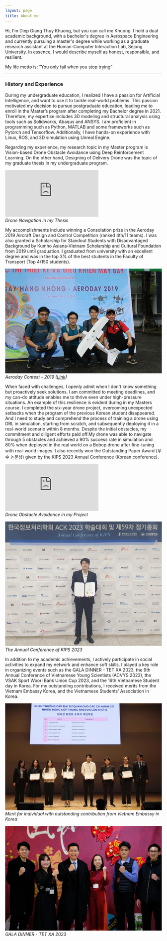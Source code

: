 ```yaml
---
layout: page
title: About me
---
```


Hi, I'm Diep Giang Thuy Khuong, but you can call me Khuong. I hold a dual academic background, with a bachelor's degree in Aerospace Engineering and currently pursuing a master's degree while working as a graduate research assistant at the Human-Computer Interaction Lab, Sejong University. In essence, I would describe myself as honest, responsible, and resilient.

My life motto is: ”You only fail when you stop trying”

---
### History and Experience
During my undergraduate education, I realized I have a passion for Artificial Intelligence, and want to use it to tackle real-world problems. This passion motivated my decision to pursue postgraduate education, leading me to enroll in the Master’s program after completing my Bachelor degree in 2021. Therefore, my expertise includes 3D modeling and structural analysis using tools such as Solidworks, Abaqus and ANSYS. I am proficient in programming such as Python, MATLAB and some frameworks such as Pytorch and Tensorflow. Additionally, I have hands-on experience with Linux, ROS, and 3D simulation using Unreal Engine.

Regarding my experience, my research topic in my Master program is Vision-based Drone Obstacle Avoidance using Deep Reinforcement Learning. On the other hand, Designing of Delivery Drone was the topic of my graduate thesis in my undergraduate program. 

<p>
<div class="wrapper">
    <div class="h_iframe">
        <iframe src="https://drive.google.com/file/d/1HexY4Ni-ji5Qaq-5C1UBHMlCBt2SsrEX/preview" 
        frameborder="0" 
        allow="accelerometer; encrypted-media; gyroscope; picture-in-picture"
        allowfullscreen></iframe>
    </div>
</div>
<em>Drone Navigation in my Thesis</em>
</p>

My accomplishments include winning a Consolation prize in the Aeroday 2019 Aircraft Design and Control Competition (ranked 4th/11 teams). I was also granted a Scholarship for Standout Students with Disadvantaged Background by Kumho Asiana-Vietnam Scholarship and Cultural Foundation from 2019 until graduation. I graduated from university with an excellent degree and was in the top 3% of the best students in the Faculty of Transport (Top 4/150 students). 

![Aeroday Contest](img/contest.jpg)
*Aeroday Contest - 2019 ([Link](https://oisp.hcmut.edu.vn/en/student-life/aeroday-2019-aircraft-design-and-control-competition.html))*

When faced with challenges, I openly admit when I don't know something but proactively seek solutions. I am committed to meeting deadlines, and my can-do attitude enables me to thrive even under high-pressure situations. An example of this resilience is evident during in my Masters course. I completed the six-year drone project, overcoming unexpected setbacks when the program of the previous Korean student disappeared. And I need to study and comprehend the process of training a drone using DRL in simulation, starting from scratch, and subsequently deploying it in a real-world scenario within 8 months. Despite the initial obstacles, my commitment and diligent efforts paid off.My drone was able to navigate through 5 obstacles and achieved a 90% success rate in simulation and 80% when deployed in the real world on a Bebop drone after fine-tuning with real-world images. I also recently won the Outstanding Paper Award (우수 논문상) given by the KIPS 2023 Annual Conference (Korean conference).

<p>
<div class="wrapper">
    <div class="h_iframe">
        <iframe src="https://drive.google.com/file/d/1Y--veh5GVBX9qrAlVKHr0992n-hgSmei/preview" 
        frameborder="0" 
        allow="accelerometer; encrypted-media; gyroscope; picture-in-picture"
        allowfullscreen></iframe>
    </div>
</div>
<em>Drone Obstacle Avoidance in my Project</em>
</p>

![Conference](img/conference.jpeg)
*The Annual Conference of KIPS 2023*

In addition to my academic achievements, I actively participate in social activities to expand my network and enhance soft skills. I played a key role in organizing events such as the GALA DINNER - TET XA 2023, the 9th Annual Conference of Vietnamese Young Scientists (ACVYS 2023), the VSAK Sport Woori Bank Union Cup 2023, and the 16th Vietnamese Student day in Korea. For my outstanding contributions, I received merits from the Vietnam Embassy Korea, and the Vietnamese Students’ Association in Korea.

![Merit](img/merit.jpg)
*Merit for individual with outstanding contribution from Vietnam Embassy in Korea*

![Merit](img/tet_xa.jpg)
*GALA DINNER - TET XA 2023*


















